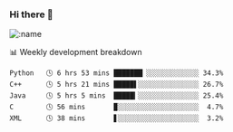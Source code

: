 ### Hi there 👋

<!--
**lv2020/lv2020** is a ✨ _special_ ✨ repository because its `README.md` (this file) appears on your GitHub profile.

Here are some ideas to get you started:

- 🔭 I’m currently working on ...
- 🌱 I’m currently learning ...
- 👯 I’m looking to collaborate on ...
- 🤔 I’m looking for help with ...
- 💬 Ask me about ...
- 📫 How to reach me: ...
- 😄 Pronouns: ...
- ⚡ Fun fact: ...
-->
![:name](https://count.getloli.com/get/@:lv2020)
 <!-- waka-box start -->
📊 Weekly development breakdown
```text
Python   🕓 6 hrs 53 mins ███████▏░░░░░░░░░░░░░ 34.3%
C++      🕓 5 hrs 21 mins █████▌░░░░░░░░░░░░░░░ 26.7%
Java     🕓 5 hrs 5 mins  █████▎░░░░░░░░░░░░░░░ 25.4%
C        🕓 56 mins       ▉░░░░░░░░░░░░░░░░░░░░  4.7%
XML      🕓 38 mins       ▋░░░░░░░░░░░░░░░░░░░░  3.2%
```
<!-- Powered by https://github.com/YouEclipse/waka-box-go . -->
<!-- waka-box end -->

